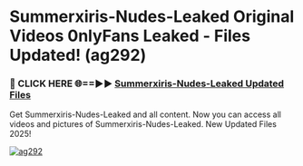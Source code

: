 # Summerxiris-Nudes-Leaked Original Videos 0nlyFans Leaked - Files Updated! (ag292)

<h3>🔴 CLICK HERE 🌐==►► <a href="https://tinyurl.com/4mcuefdz" rel="nofollow">Summerxiris-Nudes-Leaked Updated Files</a></h3>

Get Summerxiris-Nudes-Leaked and all content. Now you can access all videos and pictures of Summerxiris-Nudes-Leaked. New Updated Files 2025!

[![ag292](https://i.imgur.com/StAQSOY.gif)](https://tinyurl.com/4mcuefdz)
